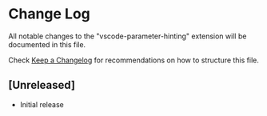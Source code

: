 # Change Log

All notable changes to the "vscode-parameter-hinting" extension will be documented in this file.

Check [Keep a Changelog](http://keepachangelog.com/) for recommendations on how to structure this file.

## [Unreleased]

- Initial release